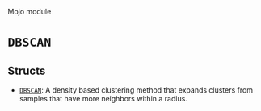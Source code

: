 Mojo module

# `DBSCAN`

## Structs

- [`DBSCAN`](DBSCAN.md): A density based clustering method that expands clusters from samples that have more neighbors within a radius.

